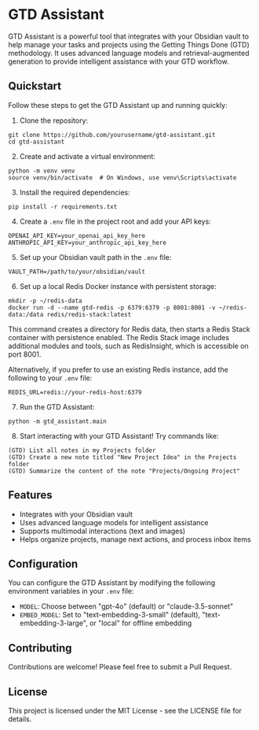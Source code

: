 # GTD Assistant

GTD Assistant is a powerful tool that integrates with your Obsidian vault to help manage your tasks and projects using the Getting Things Done (GTD) methodology. It uses advanced language models and retrieval-augmented generation to provide intelligent assistance with your GTD workflow.

## Quickstart

Follow these steps to get the GTD Assistant up and running quickly:

1. Clone the repository:
```commandline
git clone https://github.com/yourusername/gtd-assistant.git
cd gtd-assistant
```
2. Create and activate a virtual environment:
```commandline
python -m venv venv
source venv/bin/activate  # On Windows, use venv\Scripts\activate
```
3. Install the required dependencies:
```commandline
pip install -r requirements.txt
```
4. Create a `.env` file in the project root and add your API keys:
```commandline
OPENAI_API_KEY=your_openai_api_key_here
ANTHROPIC_API_KEY=your_anthropic_api_key_here
```
5. Set up your Obsidian vault path in the `.env` file:
```commandline
VAULT_PATH=/path/to/your/obsidian/vault
```
6. Set up a local Redis Docker instance with persistent storage:
```commandline
mkdir -p ~/redis-data
docker run -d --name gtd-redis -p 6379:6379 -p 8001:8001 -v ~/redis-data:/data redis/redis-stack:latest
```

   This command creates a directory for Redis data, then starts a Redis Stack container with persistence enabled.
   The Redis Stack image includes additional modules and tools, such as RedisInsight, which is accessible on port 8001.
   
   Alternatively, if you prefer to use an existing Redis instance, add the following to your `.env` file:
```commandline
REDIS_URL=redis://your-redis-host:6379
```

7. Run the GTD Assistant:
```commandline
python -m gtd_assistant.main
```
8. Start interacting with your GTD Assistant! Try commands like:
```commandline
(GTD) List all notes in my Projects folder
(GTD) Create a new note titled "New Project Idea" in the Projects folder
(GTD) Summarize the content of the note "Projects/Ongoing Project"
```

## Features

- Integrates with your Obsidian vault
- Uses advanced language models for intelligent assistance
- Supports multimodal interactions (text and images)
- Helps organize projects, manage next actions, and process inbox items

## Configuration

You can configure the GTD Assistant by modifying the following environment variables in your `.env` file:

- `MODEL`: Choose between "gpt-4o" (default) or "claude-3.5-sonnet"
- `EMBED_MODEL`: Set to "text-embedding-3-small" (default), "text-embedding-3-large", or "local" for offline embedding

## Contributing

Contributions are welcome! Please feel free to submit a Pull Request.

## License

This project is licensed under the MIT License - see the LICENSE file for details.
